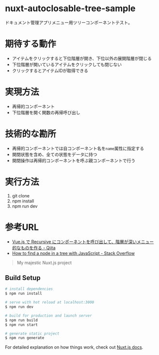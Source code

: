 # nuxt-autoclosable-tree-sample
ドキュメント管理アプリメニュー用ツリーコンポーネントテスト。

# 期待する動作
* アイテムをクリックすると下位階層が開き、下位以外の展開階層が閉じる
* 下位階層が開いているアイテムをクリックしても閉じない
* クリックするとアイテムIDが取得できる

# 実現方法
* 再帰的コンポーネント
* 下位階層を開く関数の再帰呼び出し

# 技術的な勘所
* 再帰的コンポーネントでは自コンポーネント名を`name`属性に指定する
* 開閉状態を含め、全ての状態をデータに持つ
* 開閉操作は再帰的コンポーネントを呼ぶ親コンポーネントで行う

# 実行方法
1. git clone
2. npm install
3. npm run dev

# 参考URL
* [Vue.js で Recursive にコンポーネントを呼び出して、階層が深いメニュー的なものを作る - Qiita](https://qiita.com/superyusuke/items/ef23435c93be3c23a5a7)
* [How to find a node in a tree with JavaScript - Stack Overflow](https://stackoverflow.com/questions/9133500/how-to-find-a-node-in-a-tree-with-javascript)



> My majestic Nuxt.js project



## Build Setup

``` bash
# install dependencies
$ npm run install

# serve with hot reload at localhost:3000
$ npm run dev

# build for production and launch server
$ npm run build
$ npm run start

# generate static project
$ npm run generate
```

For detailed explanation on how things work, check out [Nuxt.js docs](https://nuxtjs.org).
